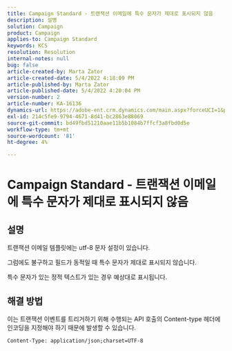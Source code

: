 ```yaml
---
title: Campaign Standard - 트랜잭션 이메일에 특수 문자가 제대로 표시되지 않음
description: 설명
solution: Campaign
product: Campaign
applies-to: Campaign Standard
keywords: KCS
resolution: Resolution
internal-notes: null
bug: false
article-created-by: Marta Zator
article-created-date: 5/4/2022 4:18:09 PM
article-published-by: Marta Zator
article-published-date: 5/4/2022 4:20:04 PM
version-number: 2
article-number: KA-16136
dynamics-url: https://adobe-ent.crm.dynamics.com/main.aspx?forceUCI=1&pagetype=entityrecord&etn=knowledgearticle&id=5e5514c7-c5cb-ec11-a7b5-6045bd00d4f5
exl-id: 214c5fe9-9794-4671-8d41-bc2863e88069
source-git-commit: bd49fbd51210aae11b5b1084b7ffcf3a8fbd0d5e
workflow-type: tm+mt
source-wordcount: '81'
ht-degree: 4%

---
```


# Campaign Standard - 트랜잭션 이메일에 특수 문자가 제대로 표시되지 않음

## 설명


트랜잭션 이메일 템플릿에는 utf-8 문자 설정이 있습니다.

그럼에도 불구하고 필드가 동적일 때 특수 문자가 제대로 표시되지 않습니다.

특수 문자가 있는 정적 텍스트가 있는 경우 예상대로 표시됩니다.


## 해결 방법


이는 트랜잭션 이벤트를 트리거하기 위해 수행되는 API 호출의 Content-type 헤더에 인코딩을 지정해야 하기 때문에 발생할 수 있습니다.

`Content-Type: application/json;charset=UTF-8`
